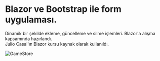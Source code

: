 # Blazor ve Bootstrap ile form uygulaması.

Dinamik bir şekilde ekleme, güncelleme ve silme işlemleri.
Blazor'a alışma kapsamında hazırlandı.  
Julio Casal'ın Blazor kursu kaynak olarak kullanıldı.

![GameStore](https://github.com/burhan-xD/GameStore-BlazorFormTutorial/assets/145015802/647ec96d-bf93-4bb7-9385-d455ee29d127)
